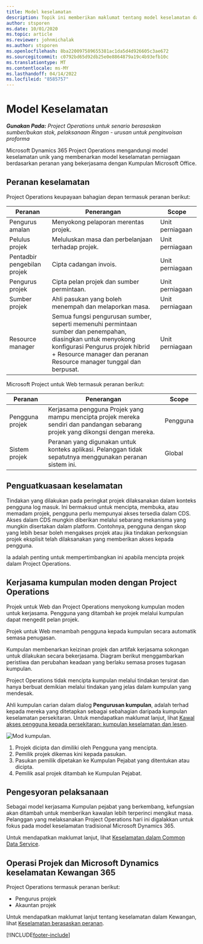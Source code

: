 ```yaml
---
title: Model keselamatan
description: Topik ini memberikan maklumat tentang model keselamatan dalam Dynamics 365 Project Operations.
author: stsporen
ms.date: 10/01/2020
ms.topic: article
ms.reviewer: johnmichalak
ms.author: stsporen
ms.openlocfilehash: 8ba220097589655381ac1da5d4d926605c3ae672
ms.sourcegitcommit: c0792bd65d92db25e0e8864879a19c4b93efb10c
ms.translationtype: MT
ms.contentlocale: ms-MY
ms.lasthandoff: 04/14/2022
ms.locfileid: "8585757"
---
```

# <a name="security-model"></a>Model Keselamatan

_**Gunakan Pada:** Project Operations untuk senario berasaskan sumber/bukan stok, pelaksanaan Ringan - urusan untuk penginvoisan proforma_



Microsoft Dynamics 365 Project Operations mengandungi model keselamatan unik yang membenarkan model keselamatan perniagaan berdasarkan peranan yang bekerjasama dengan Kumpulan Microsoft Office. 


## <a name="security-roles"></a>Peranan keselamatan
Project Operations keupayaan bahagian depan termasuk peranan berikut:

| Peranan                          | Penerangan                                                                                                                                                                 | Scope |
|-------------------------------|-----------------------------------------------------------------------------------------------------------------------------------------------------------------------------|------|
| Pengurus amalan              | Menyokong pelaporan merentas projek.                                                                                                            | Unit perniagaan              |
| Pelulus projek              | Meluluskan masa dan perbelanjaan terhadap projek.                                                                                                                              | Unit perniagaan |
| Pentadbir pengebilan projek | Cipta cadangan invois.                                                                                                                                                 | Unit perniagaan |
| Pengurus projek               | Cipta pelan projek dan sumber permintaan.                                                                                                                              | Unit perniagaan |
| Sumber projek              | Ahli pasukan yang boleh menempah dan melaporkan masa.                                                                                                          | Unit perniagaan|
| Resource manager              | Semua fungsi pengurusan sumber, seperti memenuhi permintaan sumber dan penempahan, diasingkan untuk menyokong konfigurasi Pengurus projek hibrid + Resource manager dan peranan Resource manager tunggal dan berpusat. | Unit perniagaan |


Microsoft Project untuk Web termasuk peranan berikut:

| Peranan           | Penerangan                                                                                                        | Scope  |
|----------------|--------------------------------------------------------------------------------------------------------------------|--------|
| Pengguna projek   | Kerjasama pengguna Projek yang mampu mencipta projek mereka sendiri dan pandangan sebarang projek yang dikongsi dengan mereka. | Pengguna   |
| Sistem projek | Peranan yang digunakan untuk konteks aplikasi. Pelanggan tidak sepatutnya menggunakan peranan sistem ini.                                    | Global |

## <a name="security-enforcement"></a>Penguatkuasaan keselamatan
Tindakan yang dilakukan pada peringkat projek dilaksanakan dalam konteks pengguna log masuk. Ini bermaksud untuk mencipta, membuka, atau memadam projek, pengguna perlu mempunyai akses tersedia dalam CDS. Akses dalam CDS mungkin diberikan melalui sebarang mekanisma yang mungkin disertakan dalam platform. Contohnya, pengguna dengan skop yang lebih besar boleh mengakses projek atau jika tindakan perkongsian projek eksplisit telah dilaksanakan yang memberikan akses kepada pengguna.

Ia adalah penting untuk mempertimbangkan ini apabila mencipta projek dalam Project Operations.

## <a name="modern-group-collaboration-with-project-operations"></a>Kerjasama kumpulan moden dengan Project Operations
Projek untuk Web dan Project Operations menyokong kumpulan moden untuk kerjasama. Pengguna yang ditambah ke projek melalui kumpulan dapat mengedit pelan projek.

Projek untuk Web menambah pengguna kepada kumpulan secara automatik semasa penugasan.

Kumpulan membenarkan keizinan projek dan artifak kerjasama sokongan untuk dilakukan secara bekerjasama. Diagram berikut menggambarkan peristiwa dan perubahan keadaan yang berlaku semasa proses tugasan kumpulan.

Project Operations tidak mencipta kumpulan melalui tindakan tersirat dan hanya berbuat demikian melalui tindakan yang jelas dalam kumpulan yang mendesak.

Ahli kumpulan carian dalam dialog **Pengurusan kumpulan**, adalah terhad kepada mereka yang ditetapkan sebagai sebahagian daripada kumpulan keselamatan persekitaran. Untuk mendapatkan maklumat lanjut, lihat [Kawal akses pengguna kepada persekitaran: kumpulan keselamatan dan lesen](/power-platform/admin/control-user-access).

![Mod kumpulan.](./media/groupsmode.png)

1. Projek dicipta dan dimiliki oleh Pengguna yang mencipta.
2. Pemilik projek dikemas kini kepada pasukan.
3. Pasukan pemilik dipetakan ke Kumpulan Pejabat yang ditentukan atau dicipta.
4. Pemilik asal projek ditambah ke Kumpulan Pejabat.

## <a name="deployment-recommendation"></a>Pengesyoran pelaksanaan
Sebagai model kerjasama Kumpulan pejabat yang berkembang, kefungsian akan ditambah untuk memberikan kawalan lebih terperinci mengikut masa. Pelanggan yang melaksanakan Project Operations hari ini digalakkan untuk fokus pada model keselamatan tradisional Microsoft Dynamics 365.

Untuk mendapatkan maklumat lanjut, lihat [Keselamatan dalam Common Data Service](/power-platform/admin/wp-security).

## <a name="project-operations-and-microsoft-dynamics-365-finance-security"></a>Operasi Projek dan Microsoft Dynamics keselamatan Kewangan 365
Project Operations termasuk peranan berikut:

- Pengurus projek
- Akauntan projek

Untuk mendapatkan maklumat lanjut tentang keselamatan dalam Kewangan, lihat [Keselamatan berasaskan peranan](/dynamics365/fin-ops-core/dev-itpro/sysadmin/role-based-security).




[!INCLUDE[footer-include](../includes/footer-banner.md)]